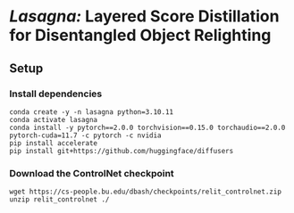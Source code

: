 # *Lasagna:* Layered Score Distillation for Disentangled Object Relighting

## Setup
### Install dependencies
````
conda create -y -n lasagna python=3.10.11
conda activate lasagna
conda install -y pytorch==2.0.0 torchvision==0.15.0 torchaudio==2.0.0 pytorch-cuda=11.7 -c pytorch -c nvidia
pip install accelerate
pip install git+https://github.com/huggingface/diffusers

````

### Download the ControlNet checkpoint
```
wget https://cs-people.bu.edu/dbash/checkpoints/relit_controlnet.zip
unzip relit_controlnet ./
```
